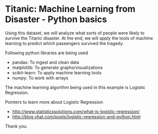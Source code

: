 # Titanic: Machine Learning from Disaster - Python basics

Using this dataset,  we will analyze what sorts of people were likely to survive the Titanic disaster. At the end, we will apply the tools of machine learning to predict which passengers survived the tragedy.

Following python libraries are being used
  - pandas: To ingest and clean data 
  - matplotlib: To generate graphs/visualizations
  - scikit-learn: To apply machine learning tools
  - numpy: To work with arrays
  
The machine learning algorithm being used in this example is Logistic Regression.

Pointers to learn more about Logistic Regression
  - http://www.statisticssolutions.com/what-is-logistic-regression/
  - http://blog.yhat.com/posts/logistic-regression-and-python.html

Thank you.
